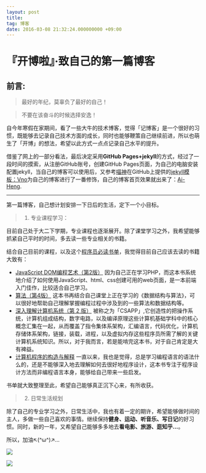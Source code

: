 ```yaml
---
layout: post
title:
tag: 博客
date: 2016-03-08 21:32:24.000000000 +09:00
---
```


# 『开博啦』·致自己的第一篇博客

## 前言:


> 最好的年纪，莫辜负了最好的自己！

> 不要在该奋斗的时候选择安逸！


自今年寒假在家期间，看了一些大牛的技术博客，觉得「记博客」是一个很好的习惯，既能够去记录自己技术方面的成长，同时也能够鞭策自己继续前进，所以也萌生了「开博」的想法，希望以此方式一点点记录自己水平的提升。

借鉴了网上的一部分看法，最后决定采用**GitHub Pages+jekyll**的方式，经过了一段时间的摸索，从注册GitHub账号，创建GitHub Pages页面，为自己的电脑安装配置jekyll，当自己的博客可以使用后，又参考[喵神](https://onevcat.com/)在GitHub上提供的[jekyll模板：Vno](https://github.com/onevcat/vno-jekyll)为自己的博客进行了一番修饰，自己的博客首页效果就出来了：[Ai-Heng](https://ai-heng.github.io/).

---
第一篇博客，自己想计划安排一下日后的生活，定下一个小目标。

>1. 专业课程学习：

目前自己处于大二下学期，专业课程也逐渐展开。除了课堂学习之外，我希望能够抓紧自己平时的时间，多去读一些专业相关的书籍。

结合自己目前的课程，以及这个[程序员必读书单](http://lucida.me/blog/developer-reading-list/)，我觉得目前自己应该去读的书籍大致有：

- [JavaScript DOM编程艺术（第2版）](https://www.amazon.cn/gp/product/B004VJM5KE/ref=as_li_ss_tl?ie=UTF8&camp=536&tag=lucida-23&creativeASIN=B004VJM5KE&linkCode=as2&creative=3132)
因为自己正在学习PHP，而这本书系统地介绍了如何使用JavaScript、html、css创建可用的web页面，是一本前端入门佳作，比较适合自己学习。
- [ 算法（第4版）](https://www.amazon.cn/gp/product/B009OCFQ0O/ref=as_li_ss_tl?ie=UTF8&camp=536&tag=lucida-23&creativeASIN=B009OCFQ0O&linkCode=as2&creative=3132)
这本书再结合自己课堂上正在学习的《数据结构与算法》，可以很好地帮助自己理解掌握编程过程中涉及到的一些算法和数据结构等。
- [ 深入理解计算机系统（第 2 版）](https://www.amazon.cn/gp/product/B004BJ18KM/ref=as_li_ss_tl?ie=UTF8&camp=536&tag=lucida-23&creativeASIN=B004BJ18KM&linkCode=as2&creative=3132)
被称之为「CSAPP」,它创造性的把操作系统，计算机组成结构，数字电路，以及编译原理这些计算机基础学科中的核心概念汇集在一起，从而覆盖了指令集体系架构，汇编语言，代码优化，计算机存储体系架构，链接，装载，进程，以及虚拟内存这些程序员所需了解的关键计算机系统知识。所以，对于我而言，若是能啃完这本书，对于自己肯定是大有裨益。
- [计算机程序的构造与解释](https://www.amazon.cn/gp/product/B0011AP7RY/ref=as_li_ss_tl?ie=UTF8&camp=536&tag=lucida-23&creativeASIN=B0011AP7RY&linkCode=as2&creative=3132)
一直以来，我也是觉得，总是学习编程语言的语法什么的，还是不能够深入地去理解如何去很好地程序设计，这本书专注于程序设计方法而非编程语言本身，能够给自己带来一些启发。
    
书单就大致整理至此，希望自己能够真正沉下心来，有所收获。

>2. 日常生活规划

除了自己的专业学习之外，日常生活中，我也有着一定的期许，希望能够做时间的主人，多做一些自己喜欢的事情。继续保持**健身、运动、听音乐、写日记**的好习惯。同时，新的一年，又希望自己能够多多地去**看电影、旅游、逛知乎...**。

所以，加油↖(^ω^)↗...    

![](http://p1.bqimg.com/4851/fcf6387ba749ae54.jpg)

![](http://p1.bqimg.com/4851/f6f69656eae72ecd.jpg)









